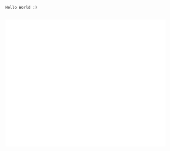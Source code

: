 ```
Hello World :)
```
<div align="center">
	<br>
		<img src="header.svg" width="800" height="400">
	<br>
</div>
